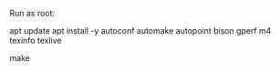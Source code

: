 Run as root:

apt update
apt install -y autoconf automake autopoint bison gperf m4 texinfo texlive
<!-- FORCE_UNSAFE_CONFIGURE=1 ./configure Maybe needed -->
make